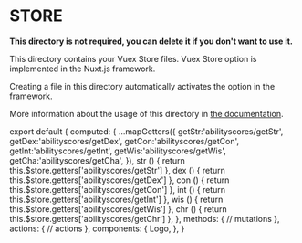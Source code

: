 # STORE

**This directory is not required, you can delete it if you don't want to use it.**

This directory contains your Vuex Store files.
Vuex Store option is implemented in the Nuxt.js framework.

Creating a file in this directory automatically activates the option in the framework.

More information about the usage of this directory in [the documentation](https://nuxtjs.org/guide/vuex-store).



export default {
  computed: {
    ...mapGetters({
      getStr:'abilityscores/getStr',
      getDex:'abilityscores/getDex',
      getCon:'abilityscores/getCon',
      getInt:'abilityscores/getInt',
      getWis:'abilityscores/getWis',
      getCha:'abilityscores/getCha',
  }),
    str () {
      return this.$store.getters['abilityscores/getStr']
    },
    dex () {
      return this.$store.getters['abilityscores/getDex']
    },
    con () {
      return this.$store.getters['abilityscores/getCon']
    },
    int () {
      return this.$store.getters['abilityscores/getInt']
    },
    wis () {
      return this.$store.getters['abilityscores/getWis']
    },
    chr () {
      return this.$store.getters['abilityscores/getChr']
    },
  },
  methods: {
    // mutations
  },
  actions: {
    // actions
  },
  components: {
    Logo,
  },
}
